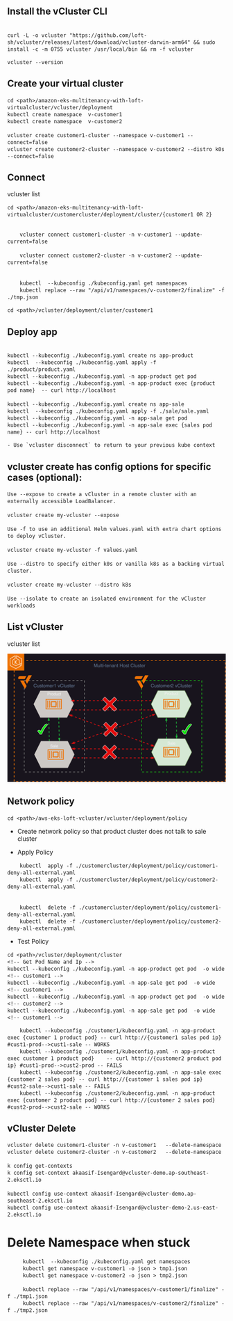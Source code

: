 ##  Install the vCluster CLI
```

curl -L -o vcluster "https://github.com/loft-sh/vcluster/releases/latest/download/vcluster-darwin-arm64" && sudo install -c -m 0755 vcluster /usr/local/bin && rm -f vcluster

```
```
vcluster --version
```


##  Create your virtual cluster

<!-- vcluster create dev-cluster --namespace v-dev --connect=false   -f vclusterconfig.yaml  --connect=false   -->

```
cd <path>/amazon-eks-multitenancy-with-loft-virtualcluster/vcluster/deployment  
kubectl create namespace  v-customer1
kubectl create namespace  v-customer2

vcluster create customer1-cluster --namespace v-customer1 --connect=false
vcluster create customer2-cluster --namespace v-customer2 --distro k0s --connect=false

```
## Connect
vcluster list
```
cd <path>/amazon-eks-multitenancy-with-loft-virtualcluster/customercluster/deployment/cluster/{customer1 OR 2}
```
<!-- below command will connect to product-cluster and add ./kubeconfig.yaml to folder -->
```

    vcluster connect customer1-cluster -n v-customer1 --update-current=false 

    vcluster connect customer2-cluster -n v-customer2 --update-current=false 


    kubectl  --kubeconfig ./kubeconfig.yaml get namespaces
    kubectl replace --raw "/api/v1/namespaces/v-customer2/finalize" -f ./tmp.json

```

```
cd <path>/vcluster/deployment/cluster/customer1

```
## Deploy app

```

kubectl --kubeconfig ./kubeconfig.yaml create ns app-product
kubectl  --kubeconfig ./kubeconfig.yaml apply -f ./product/product.yaml
kubectl --kubeconfig ./kubeconfig.yaml -n app-product get pod  
kubectl --kubeconfig ./kubeconfig.yaml -n app-product exec {product pod name}  -- curl http://localhost

kubectl --kubeconfig ./kubeconfig.yaml create ns app-sale
kubectl  --kubeconfig ./kubeconfig.yaml apply -f ./sale/sale.yaml
kubectl --kubeconfig ./kubeconfig.yaml -n app-sale get pod  
kubectl --kubeconfig ./kubeconfig.yaml -n app-sale exec {sales pod name} -- curl http://localhost

```

```
- Use `vcluster disconnect` to return to your previous kube context
```


## vcluster create has config options for specific cases (optional):

    Use --expose to create a vCluster in a remote cluster with an externally accessible LoadBalancer.

    vcluster create my-vcluster --expose

    Use -f to use an additional Helm values.yaml with extra chart options to deploy vCluster.

    vcluster create my-vcluster -f values.yaml

    Use --distro to specify either k0s or vanilla k8s as a backing virtual cluster.

    vcluster create my-vcluster --distro k8s

    Use --isolate to create an isolated environment for the vCluster workloads


##  List vCluster
vcluster list


<p align="center">
  <img  src="https://github.com/khanasif1/aws-eks-loft-vcluster/blob/main/architetcure/RefArchitecture.svg">
</p>

##  Network policy

```
cd <path>/aws-eks-loft-vcluster/vcluster/deployment/policy
```

- Create network policy so that product cluster does not talk to sale cluster
 
- Apply Policy

```
    kubectl  apply -f ./customercluster/deployment/policy/customer1-deny-all-external.yaml  
    kubectl  apply -f ./customercluster/deployment/policy/customer2-deny-all-external.yaml  


    kubectl  delete -f ./customercluster/deployment/policy/customer1-deny-all-external.yaml  
    kubectl  delete -f ./customercluster/deployment/policy/customer2-deny-all-external.yaml  
```

- Test Policy

```
cd <path>/vcluster/deployment/cluster
<!-- Get Pod Name and Ip -->
kubectl --kubeconfig ./kubeconfig.yaml -n app-product get pod  -o wide  <!-- customer1 -->
kubectl --kubeconfig ./kubeconfig.yaml -n app-sale get pod  -o wide <!-- customer1 -->
kubectl --kubeconfig ./kubeconfig.yaml -n app-product get pod  -o wide <!-- customer2 -->
kubectl --kubeconfig ./kubeconfig.yaml -n app-sale get pod  -o wide <!-- customer1 -->

```



```
    kubectl --kubeconfig ./customer1/kubeconfig.yaml -n app-product exec {customer 1 product pod} -- curl http://{customer1 sales pod ip}     #cust1-prod-->cust1-sale -- WORKS
    kubectl --kubeconfig ./customer1/kubeconfig.yaml -n app-product exec customer 1 product pod}    -- curl http://{customer2 product pod ip} #cust1-prod-->cust2-prod -- FAILS 
    kubectl --kubeconfig ./customer2/kubeconfig.yaml -n app-sale exec {customer 2 sales pod} -- curl http://{customer 1 sales pod ip}         #cust2-sale-->cust1-sale -- FAILS
    kubectl --kubeconfig ./customer2/kubeconfig.yaml -n app-product exec {customer 2 product pod} -- curl http://{customer 2 sales pod}       #cust2-prod-->cust2-sale -- WORKS

```


##  vCluster Delete

```
vcluster delete customer1-cluster -n v-customer1   --delete-namespace
vcluster delete customer2-cluster -n v-customer2   --delete-namespace

k config get-contexts
k config set-context akaasif-Isengard@vcluster-demo.ap-southeast-2.eksctl.io 

kubectl config use-context akaasif-Isengard@vcluster-demo.ap-southeast-2.eksctl.io
kubectl config use-context akaasif-Isengard@vcluster-demo-2.us-east-2.eksctl.io
```
# Delete Namespace when stuck

```    
     kubectl  --kubeconfig ./kubeconfig.yaml get namespaces
     kubectl get namespace v-customer1 -o json > tmp1.json
     kubectl get namespace v-customer2 -o json > tmp2.json

     kubectl replace --raw "/api/v1/namespaces/v-customer1/finalize" -f ./tmp1.json
     kubectl replace --raw "/api/v1/namespaces/v-customer2/finalize" -f ./tmp2.json
```
